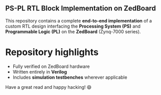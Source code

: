 ## PS-PL RTL Block Implementation on ZedBoard

This repository contains a complete **end-to-end implementation** of a custom RTL design interfacing the **Processing System (PS)** and **Programmable Logic (PL)** on the **ZedBoard** (Zynq-7000 series).

# Repository highlights

- Fully verified on ZedBoard hardware  
- Written entirely in **Verilog**
- Includes **simulation testbenches** wherever applicable  

Have a great read and happy hacking! 😄  
